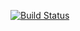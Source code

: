 
[![Build Status](https://travis-ci.org/lugu/foregather.svg?branch=master)](https://travis-ci.org/lugu/foregather)
